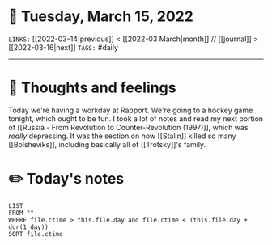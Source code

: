 # 📅 Tuesday, March 15, 2022
`LINKS:` [[2022-03-14|previous]] < [[2022-03 March|month]] // [[journal]] > [[2022-03-16|next]] 
`TAGS:` #daily

---
# 💭 Thoughts and feelings
Today we're having a workday at Rapport. We're going to a hockey game tonight, which ought to be fun. I took a lot of notes and read my next portion of [[Russia - From Revolution to Counter-Revolution (1997)]], which was *really* depressing. It was the section on how [[Stalin]] killed so many [[Bolsheviks]], including basically all of [[Trotsky]]'s family. 

# ✏️ Today's notes
```dataview
LIST 
FROM ""
WHERE file.ctime > this.file.day and file.ctime < (this.file.day + dur(1 day))
SORT file.ctime
```
